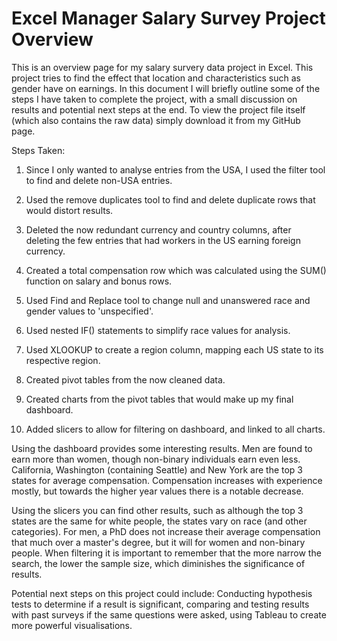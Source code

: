 # **Excel Manager Salary Survey Project Overview**


This is an overview page for my salary survery data project in Excel. This project tries to
find the effect that location and characteristics such as gender have on earnings. In this
document I will briefly outline some of the steps I have taken to complete the project,
with a small discussion on results and potential next steps at the end. To view the project 
file itself (which also contains the raw data) simply download it from my GitHub page.

Steps Taken:

1. Since I only wanted to analyse entries from the USA, I used the filter tool to find
and delete non-USA entries.

2. Used the remove duplicates tool to find and delete duplicate rows that would distort 
results.

3. Deleted the now redundant currency and country columns, after deleting the few 
entries that had workers in the US earning foreign currency.

4. Created a total compensation row which was calculated using the SUM() function on
salary and bonus rows.

5. Used Find and Replace tool to change null and unanswered race and gender values to
'unspecified'.

6. Used nested IF() statements to simplify race values for analysis.

7. Used XLOOKUP to create a region column, mapping each US state to its respective 
region.

8. Created pivot tables from the now cleaned data.

9. Created charts from the pivot tables that would make up my final dashboard.

10. Added slicers to allow for filtering on dashboard, and linked to all charts.

Using the dashboard provides some interesting results. Men are found to earn more than
women, though non-binary individuals earn even less. California, Washington (containing 
Seattle) and New York are the top 3 states for average compensation. Compensation 
increases with experience mostly, but towards the higher year values there is a notable decrease.

Using the slicers you can find other results, such as although the top 3 states are the
same for white people, the states vary on race (and other categories). For men, a PhD
does not increase their average compensation that much over a master's degree, but it
will for women and non-binary people. When filtering it is important to remember that
the more narrow the search, the lower the sample size, which diminishes the significance
of results.

Potential next steps on this project could include: Conducting hypothesis tests to
determine if a result is significant, comparing and testing results with past
surveys if the same questions were asked, using Tableau to create more powerful 
visualisations.



